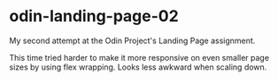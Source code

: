 # odin-landing-page-02
My second attempt at the Odin Project's Landing Page assignment.

This time tried harder to make it more responsive on even smaller page sizes by using flex wrapping. Looks less awkward when scaling down.